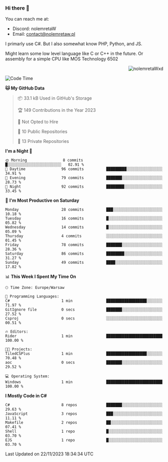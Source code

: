 ### Hi there 👋

You can reach me at:
 - Discord: nolemretaW
 - Email: contact@nolemretaw.pl
 
I primarly use C#. But I also somewhat know PHP, Python, and JS.

Might learn some low level language like C or C++ in the future. Or assembly for a simple CPU like MOS Technology 6502

<p align="right"><img src="https://komarev.com/ghpvc/?username=nolemretaWxd&amp;label=Profile%20views&amp;color=0e75b6&amp;style=flat" alt="nolemretaWxd" /></p>

<!--START_SECTION:waka-->
![Code Time](http://img.shields.io/badge/Code%20Time-85%20hrs%2040%20mins-blue)

**🐱 My GitHub Data** 

> 📦 33.1 kB Used in GitHub's Storage 
 > 
> 🏆 149 Contributions in the Year 2023
 > 
> 🚫 Not Opted to Hire
 > 
> 📜 10 Public Repositories 
 > 
> 🔑 13 Private Repositories 
 > 
**I'm a Night 🦉** 

```text
🌞 Morning                8 commits           █░░░░░░░░░░░░░░░░░░░░░░░░   02.91 % 
🌆 Daytime                96 commits          █████████░░░░░░░░░░░░░░░░   34.91 % 
🌃 Evening                79 commits          ███████░░░░░░░░░░░░░░░░░░   28.73 % 
🌙 Night                  92 commits          ████████░░░░░░░░░░░░░░░░░   33.45 % 
```
📅 **I'm Most Productive on Saturday** 

```text
Monday                   28 commits          ███░░░░░░░░░░░░░░░░░░░░░░   10.18 % 
Tuesday                  16 commits          █░░░░░░░░░░░░░░░░░░░░░░░░   05.82 % 
Wednesday                14 commits          █░░░░░░░░░░░░░░░░░░░░░░░░   05.09 % 
Thursday                 4 commits           ░░░░░░░░░░░░░░░░░░░░░░░░░   01.45 % 
Friday                   78 commits          ███████░░░░░░░░░░░░░░░░░░   28.36 % 
Saturday                 86 commits          ████████░░░░░░░░░░░░░░░░░   31.27 % 
Sunday                   49 commits          ████░░░░░░░░░░░░░░░░░░░░░   17.82 % 
```


📊 **This Week I Spent My Time On** 

```text
🕑︎ Time Zone: Europe/Warsaw

💬 Programming Languages: 
C#                       1 min               ██████████████████░░░░░░░   71.97 % 
GitIgnore file           0 secs              ███████░░░░░░░░░░░░░░░░░░   27.52 % 
Csproj                   0 secs              ░░░░░░░░░░░░░░░░░░░░░░░░░   00.51 % 

🔥 Editors: 
Rider                    1 min               █████████████████████████   100.00 % 

🐱‍💻 Projects: 
TiledCSPlus              1 min               ██████████████████░░░░░░░   70.48 % 
aoc                      0 secs              ███████░░░░░░░░░░░░░░░░░░   29.52 % 

💻 Operating System: 
Windows                  1 min               █████████████████████████   100.00 % 
```

**I Mostly Code in C#** 

```text
C#                       8 repos             ███████░░░░░░░░░░░░░░░░░░   29.63 % 
JavaScript               3 repos             ███░░░░░░░░░░░░░░░░░░░░░░   11.11 % 
Makefile                 2 repos             ██░░░░░░░░░░░░░░░░░░░░░░░   07.41 % 
Shell                    1 repo              █░░░░░░░░░░░░░░░░░░░░░░░░   03.70 % 
EJS                      1 repo              █░░░░░░░░░░░░░░░░░░░░░░░░   03.70 % 
```




 Last Updated on 22/11/2023 18:34:34 UTC
<!--END_SECTION:waka-->
